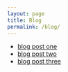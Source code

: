 ```yaml
---
layout: page
title: Blog
permalink: /blog/
---
```


* [blog post one](/path/to/it)
* [blog post two](/path/to/it)
* [blog post three](/path/to/it)
